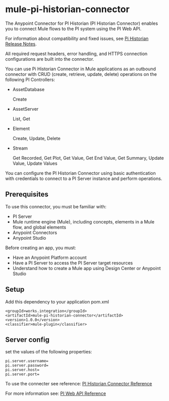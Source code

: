# mule-pi-historian-connector


The Anypoint Connector for PI Historian (PI Historian Connector) enables you to connect Mule flows to the PI system using the PI Web API.

For information about compatibility and fixed issues, see [Pi Historian Release Notes](http://example.com/).

All required request headers, error handling, and HTTPS connection configurations are built into the connector.

You can use Pi Historian Connector in Mule applications as an outbound connector with CRUD (create, retrieve, update, delete) operations on the following PI Controllers:

- AssetDatabase

  Create

- AssetServer

  List, Get

- Element

  Create, Update, Delete

- Stream

  Get Recorded, Get Plot, Get Value, Get End Value, Get Summary, Update Value, Update Values

You can configure the PI Historian Connector using basic authentication with credentials to connect to a PI Server instance and perform operations.

## Prerequisites

To use this connector, you must be familiar with:

- PI Server
- Mule runtime engine (Mule), including concepts, elements in a Mule flow, and global elements
- Anypoint Connectors
- Anypoint Studio

Before creating an app, you must:

- Have an Anypoint Platform account
- Have a PI Server to access the PI Server target resources
- Understand how to create a Mule app using Design Center or Anypoint Studio

## Setup

Add this dependency to your application pom.xml

```
<groupId>works.integration</groupId>
<artifactId>mule-pi-historian-connector</artifactId>
<version>1.0.0</version>
<classifier>mule-plugin</classifier>
```
## Server config
set the values of the following properties:

```
pi.server.username=
pi.server.password=
pi.server.host=
pi.server.port=
```

To use the connecter see reference: [PI Historian Connector Reference](http://example.com/)

For more information see: [PI Web API Reference](https://techsupport.osisoft.com/Documentation/PI-Web-API/help.html)

